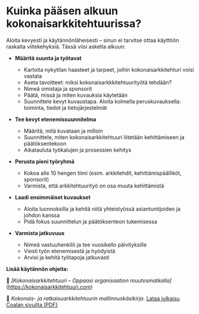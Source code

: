 # Kuinka pääsen alkuun kokonaisarkkitehtuurissa?

Aloita kevyesti ja käytännönläheisesti – sinun ei tarvitse ottaa käyttöön raskaita viitekehyksiä. Tässä viisi askelta alkuun:

- **Määritä suunta ja työtavat**
  - Kartoita nykytilan haasteet ja tarpeet, joihin kokonaisarkkitehturi voisi vastata
  - Aseta tavoitteet: miksi kokonaisarkkkitehtuurityötä tehdään?
  - Nimeä omistaja ja sponsorit
  - Päätä, missä ja miten kuvauksia käytetään
  - Suunnittele kevyt kuvaustapa. Aloita kolmella peruskuvauksella: toiminta, tiedot ja tietojärjestelmät

- **Tee kevyt etenemissuunnitelma**
  - Määritä, mitä kuvataan ja milloin
  - Suunnittele, miten kokonaisarkkitehtuuri liitetään kehittämiseen ja päätöksentekoon
  - Aikatauluta työkalujen ja prosessien kehitys

- **Perusta pieni työryhmä**
  - Kokoa alle 10 hengen tiimi (esim. arkkitehdit, kehittämispäälliköt, sponsorit)
  - Varmista, että arkkitehtuurityö on osa muuta kehittämistä

- **Laadi ensimmäiset kuvaukset**
  - Aloita luonnoksilla ja kehitä niitä yhteistyössä asiantuntijoiden ja johdon kanssa
  - Pidä fokus suunnittelun ja päätöksenteon tukemisessa

- **Varmista jatkuvuus**
  - Nimeä vastuuhenkilö ja tee vuosikello päivityksille
  - Viesti työn etenemisestä ja hyödyistä
  - Arvioi ja kehitä työtapoja jatkuvasti

**Lisää käytännön ohjeita:**

📘 *[Kokonaisarkkitehtuuri – Oppaasi organisaation muutosmatkalla]* (https://kokonaisarkkitehtuuri.com)

📄 *Kokonais- ja ratkaisuarkkitehtuurin mallinnuskäsikirja*. [Lataa julkaisu Coalan sivuilta (PDF)](https://coala.fi/ajankohtaista/lataukset)
